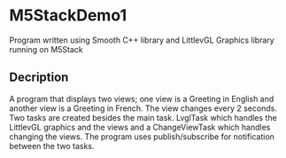 # M5StackDemo1
Program written using Smooth C++ library and LittlevGL Graphics library running on M5Stack

## Decription
A program that displays two views; one view is a Greeting in English and another view is a Greeting in French.  The view changes every 2 seconds.  Two tasks are created besides the main task.  LvglTask which handles the LittlevGL graphics and the views and a ChangeViewTask which handles changing the views.  The program uses publish/subscribe for notification between the two tasks.

